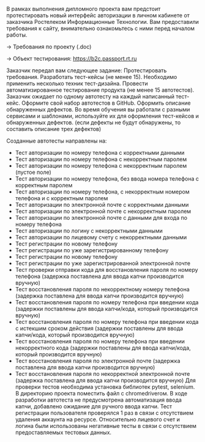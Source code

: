 В рамках выполнения дипломного проекта вам предстоит протестировать новый интерфейс авторизации в личном кабинете от заказчика Ростелеком Информационные Технологии. 
Вам предоставили требования к сайту, внимательно ознакомьтесь с ними перед началом работы. 

→ Требования по проекту (.doc)

→ Объект тестирования: https://b2c.passport.rt.ru

Заказчик передал вам следующее задание:
Протестировать требования.
Разработать тест-кейсы (не менее 15). Необходимо применить несколько техник тест-дизайна.
Провести автоматизированное тестирование продукта (не менее 15 автотестов). Заказчик ожидает по одному автотесту на каждый написанный тест-кейс.
Оформите свой набор автотестов в GitHub.
Оформить описание обнаруженных дефектов. Во время обучения вы работали с разными сервисами и шаблонами, используйте их для оформления тест-кейсов и обнаруженных дефектов.
(если дефекты не будут обнаружены, то составить описание трех дефектов)

Созданные автотесты направлены на:
- Тест авторизации по номеру телефона с корректными данными
- Тест авторизации по номеру телефона с некорректным паролем
- Тест авторизации по номеру телефона с некорректным паролем (пустое поле)
- Тест авторизации по номеру телефона, без ввода номера телефона с корректным паролем
- Тест авторизации по номеру телефона, с некорректным номером телефона и с корректным паролем
- Тест авторизации по электронной почте с корректными данными
- Тест авторизации по электронной почте с некорректным паролем
- Тест авторизации по электронной почте с данными для входа по номеру телефона
- Тест авторизации по логину с некорректными данными
- Тест авторизации по лицевому счету с некорректными данными
- Тест регистрации по новому телефону
- Тест регистрации по уже зарегистрированному телефону
- Тест регистрации по новому телефону
- Тест регистрации по уже зарегистрированной электронной почте
- Тест проверки отправки кода для восстановления пароля по номеру телефона (задержка поставлена для ввода капчи производится вручную)
- Тест восстановления пароля по некорректному номеру телефона (задержка поставлена для ввода капчи производится вручную)
- Тест восстановления пароля по номеру телефона при введении кода (задержки поставлены для ввода капчи/кода, который производится вручную)
- Тест восстановления пароля по номеру телефона при введении кода с истекшим сроком действия (задержки поставлены для ввода капчи/кода, который производится вручную)
- Тест восстановления пароля по номеру телефона при введении некорректного кода (задержки поставлены для ввода капчи/кода, который производится вручную)
- Тест восстановления пароля по электронной почте (задержка поставлена для ввода капчи производится вручную)
- Тест восстановления пароля по некорректной электронной почте (задержка поставлена для ввода капчи производится вручную)
Для проверки тестов необходима установка библиотек pytest, selenium. В директорию проекта поместить файл с chromedriverом.
В ходе разработки автотеста не предусмотрена автоматизация ввода капчи, добавлено ожидание для ручного ввода капчи. Тест регистрации пользователя проверялся 1 раз в связи с отсутствием удаления аккаунта на ресурсе. Относительно лицевого счет и логина были использованы негативные тесты в связи с отсутствием предоставляемых тестовых данных.
